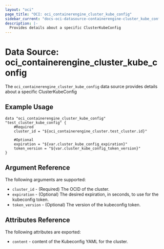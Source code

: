```yaml
---
layout: "oci"
page_title: "OCI: oci_containerengine_cluster_kube_config"
sidebar_current: "docs-oci-datasource-containerengine-cluster_kube_config"
description: |-
  Provides details about a specific ClusterKubeConfig
---
```


# Data Source: oci_containerengine_cluster_kube_config
The `oci_containerengine_cluster_kube_config` data source provides details about a specific ClusterKubeConfig



## Example Usage

```hcl
data "oci_containerengine_cluster_kube_config" "test_cluster_kube_config" {
	#Required
	cluster_id = "${oci_containerengine_cluster.test_cluster.id}"

	#Optional
	expiration = "${var.cluster_kube_config_expiration}"
	token_version = "${var.cluster_kube_config_token_version}"
}
```

## Argument Reference

The following arguments are supported:

* `cluster_id` - (Required) The OCID of the cluster.
* `expiration` - (Optional) The desired expiration, in seconds, to use for the kubeconfig token.
* `token_version` - (Optional) The version of the kubeconfig token.


## Attributes Reference

The following attributes are exported:

* `content` - content of the Kubeconfig YAML for the cluster.
